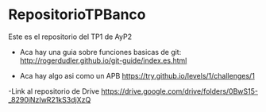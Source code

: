 # RepositorioTPBanco
Este es el repositorio del TP1 de AyP2

- Aca hay una guia sobre funciones basicas de git:
http://rogerdudler.github.io/git-guide/index.es.html

- Aca hay algo asi como un APB
https://try.github.io/levels/1/challenges/1

-Link al repositorio de Drive
https://drive.google.com/drive/folders/0BwS15-_8290jNzIwR21kS3djXzQ
